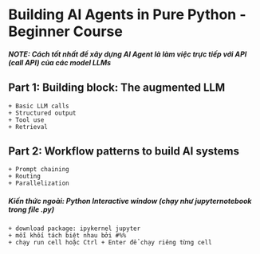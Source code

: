 # Building AI Agents in Pure Python - Beginner Course

##### NOTE: Cách tốt nhất để xây dựng AI Agent là làm việc trực tiếp với API (call API) của các model LLMs 

## Part 1: Building block: The augmented LLM
    + Basic LLM calls
    + Structured output
    + Tool use
    + Retrieval

## Part 2: Workflow patterns to build AI systems
    + Prompt chaining
    + Routing
    + Parallelization


##### Kiến thức ngoài: Python Interactive window (chạy như jupyternotebook trong file .py)
    + download package: ipykernel jupyter
    + mỗi khối tách biệt nhau bởi #%%
    + chạy run cell hoặc Ctrl + Enter để chạy riêng từng cell